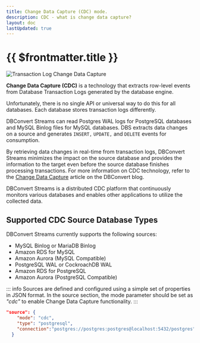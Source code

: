 ```yaml
---
title: Change Data Capture (CDC) mode.
description: CDC - what is change data capture?
layout: doc
lastUpdated: true
---
```


# {{ $frontmatter.title }}

![Transaction Log Change Data Capture](/images/log-cdc.png)

**Change Data Capture (CDC)** is a technology that extracts row-level events
from Database Transaction Logs generated by the database engine.

Unfortunately, there is no single API or universal way to do this for all
databases. Each database stores transaction logs differently.

DBConvert Streams can read Postgres WAL logs for PostgreSQL databases and MySQL
Binlog files for MySQL databases. DBS extracts data changes on a source and
generates `INSERT,` `UPDATE,` and `DELETE` events for consumption.

By retrieving data changes in real-time from transaction logs, DBConvert Streams
minimizes the impact on the source database and provides the information to the
target even before the source database finishes processing transactions. For
more information on CDC technology, refer to the
[Change Data Capture](https://dbconvert.com/blog/change-data-capture-cdc-what-it-is-and-how-it-works/#transaction-log-cdc)
article on the DBConvert blog.

DBConvert Streams is a distributed CDC platform that continuously monitors
various databases and enables other applications to utilize the collected data.

## Supported CDC Source Database Types

DBConvert Streams currently supports the following sources:

- MySQL Binlog or MariaDB Binlog
- Amazon RDS for MySQL
- Amazon Aurora (MySQL Compatible)
- PostgreSQL WAL or CockroachDB WAL
- Amazon RDS for PostgreSQL
- Amazon Aurora (PostgreSQL Compatible)

::: info Sources are defined and configured using a simple set of properties in
JSON format. In the source section, the mode parameter should be set as _"cdc"_
to enable Change Data Capture functionality. :::

```json
"source": {
    "mode": "cdc",
    "type": "postgresql",
    "connection":"postgres://postgres:postgres@localhost:5432/postgres"
  }
```

